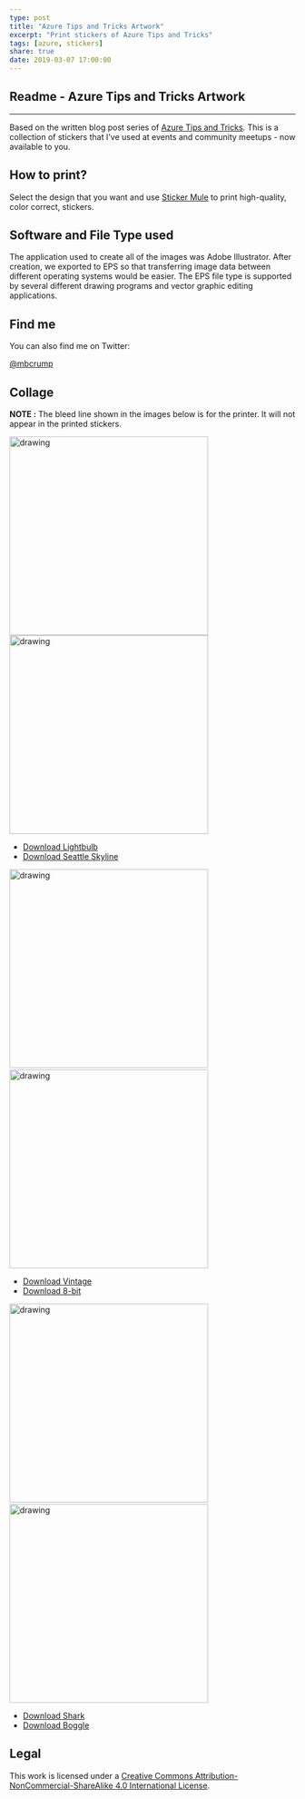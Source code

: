 ```yaml
---
type: post
title: "Azure Tips and Tricks Artwork"
excerpt: "Print stickers of Azure Tips and Tricks"
tags: [azure, stickers]
share: true
date: 2019-03-07 17:00:00
---
```


## Readme - Azure Tips and Tricks Artwork
----------------------
 
Based on the written blog post series of [Azure Tips and Tricks](http://azuredev.tips/). This is a collection of stickers that I've used at events and community meetups - now available to you. 

## How to print?

Select the design that you want and use [Sticker Mule](https://www.stickermule.com/) to print high-quality, color correct, stickers. 

## Software and File Type used

The application used to create all of the images was Adobe Illustrator. After creation, we exported to EPS so that transferring image data between different operating systems would be easier. The EPS file type is supported by several different drawing programs and vector graphic editing applications. 

## Find me

You can also find me on Twitter: 

[@mbcrump](https://twitter.com/mbcrump)

## Collage

**NOTE :** The bleed line shown in the images below is for the printer. It will not appear in the printed stickers. 

<img src="https://github.com/Microsoft/AzureTipsAndTricks/blob/master/.vuepress/public/stickers/preview/lightbulb.png" alt="drawing"  height="350" /> <img src="https://github.com/Microsoft/AzureTipsAndTricks/blob/master/.vuepress/public/stickers/preview/seattle.png" alt="drawing" height="350"/>

* [Download Lightbulb](https://github.com/Microsoft/AzureTipsAndTricks/blob/master/.vuepress/public/stickers/2x2-circle-lightbulb.eps)
* [Download Seattle Skyline](https://github.com/Microsoft/AzureTipsAndTricks/blob/master/.vuepress/public/stickers/2x2-circle-seattle.eps)

<img src="https://github.com/Microsoft/AzureTipsAndTricks/blob/master/.vuepress/public/stickers/preview/vintage.png" alt="drawing" height="350" />&nbsp;&nbsp;&nbsp;&nbsp;&nbsp;<img src="https://github.com/Microsoft/AzureTipsAndTricks/blob/master/.vuepress/public/stickers/preview/8bit.png" alt="drawing" height="350"/>

* [Download Vintage](https://github.com/Microsoft/AzureTipsAndTricks/blob/master/.vuepress/public/stickers/2x2-circle-vintage.eps)
* [Download 8-bit](https://github.com/Microsoft/AzureTipsAndTricks/blob/master/.vuepress/public/stickers/2x2-rounded-square-8-bit.eps)

<img src="https://github.com/Microsoft/AzureTipsAndTricks/blob/master/.vuepress/public/stickers/preview/shark.png" alt="drawing" width="350" /> &nbsp;&nbsp;&nbsp;&nbsp;&nbsp;<img src="https://github.com/Microsoft/AzureTipsAndTricks/blob/master/.vuepress/public/stickers/preview/boggle.png" alt="drawing" height="350"/>

* [Download Shark](https://github.com/Microsoft/AzureTipsAndTricks/blob/master/.vuepress/public/stickers/2x2-rounded-shark-laser-eyes.eps)
* [Download Boggle](https://github.com/Microsoft/AzureTipsAndTricks/blob/master/.vuepress/public/stickers/2x2-rounded-boggle.eps)

## Legal

This work is licensed under a [Creative Commons Attribution-NonCommercial-ShareAlike 4.0 International License](http://creativecommons.org/licenses/by-nc-sa/4.0/).
